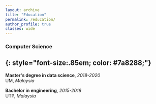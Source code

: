 ```yaml
---
layout: archive
title: "Education"
permalink: /education/
author_profile: true
classes: wide
---
```


### Computer Science
{: style="font-size:.85em; color: #7a8288;"}
---

**Master's degree in data science**, *2018-2020*  
UM, *Malaysia*

**Bachelor in engineering**, *2015-2018*  
UTP, *Malaysia*
